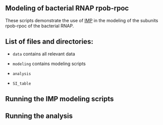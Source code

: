 ## Modeling of bacterial RNAP rpob-rpoc

These scripts demonstrate the use of [IMP](http://salilab.org/imp) in the modeling of the subunits rpob-rpoc of the bacterial RNAP.

## List of files and directories:

- `data`	contains all relevant data

- `modeling`	contains modeling scripts

- `analysis`

- `SI_table`

## Running the IMP modeling scripts

## Running the analysis


